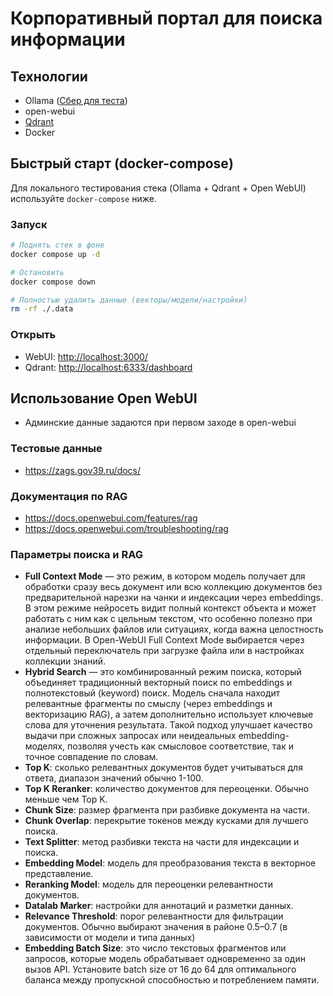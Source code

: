 # Корпоративный портал для поиска информации

## Технологии

- Ollama ([Сбер для теста](https://foundation-models.api.cloud.ru/v1))
- open-webui
- [Qdrant](https://qdrant.tech/)
- Docker

## Быстрый старт (docker-compose)

Для локального тестирования стека (Ollama + Qdrant + Open WebUI) используйте `docker-compose` ниже.

### Запуск

```bash
# Поднять стек в фоне
docker compose up -d

# Остановить
docker compose down

# Полностью удалить данные (векторы/модели/настройки)
rm -rf ./.data
```

### Открыть

- WebUI: <http://localhost:3000/>
- Qdrant: <http://localhost:6333/dashboard>

## Использование Open WebUI

- Админские данные задаются при первом заходе в open-webui

### Тестовые данные

- <https://zags.gov39.ru/docs/>

### Документация по RAG

- <https://docs.openwebui.com/features/rag>
- <https://docs.openwebui.com/troubleshooting/rag>

### Параметры поиска и RAG

- **Full Context Mode** — это режим, в котором модель получает для обработки сразу весь документ или всю коллекцию документов без предварительной нарезки на чанки и индексации через embeddings. В этом режиме нейросеть видит полный контекст объекта и может работать с ним как с цельным текстом, что особенно полезно при анализе небольших файлов или ситуациях, когда важна целостность информации. В Open-WebUI Full Context Mode выбирается через отдельный переключатель при загрузке файла или в настройках коллекции знаний.
- **Hybrid Search** — это комбинированный режим поиска, который объединяет традиционный векторный поиск по embeddings и полнотекстовый (keyword) поиск. Модель сначала находит релевантные фрагменты по смыслу (через embeddings и векторизацию RAG), а затем дополнительно использует ключевые слова для уточнения результата. Такой подход улучшает качество выдачи при сложных запросах или неидеальных embedding-моделях, позволяя учесть как смысловое соответствие, так и точное совпадение по словам.
- **Top K**: сколько релевантных документов будет учитываться для ответа, диапазон значений обычно 1-100.
- **Top K Reranker**: количество документов для переоценки. Обычно меньше чем Top K.
- **Chunk Size**: размер фрагмента при разбивке документа на части.
- **Chunk Overlap**: перекрытие токенов между кусками для лучшего поиска.
- **Text Splitter**: метод разбивки текста на части для индексации и поиска.
- **Embedding Model**: модель для преобразования текста в векторное представление.
- **Reranking Model**: модель для переоценки релевантности документов.
- **Datalab Marker**: настройки для аннотаций и разметки данных.
- **Relevance Threshold**: порог релевантности для фильтрации документов. Обычно выбирают значения в районе 0.5–0.7 (в зависимости от модели и типа данных)
- **Embedding Batch Size**: это число текстовых фрагментов или запросов, которые модель обрабатывает одновременно за один вызов API. Установите batch size от 16 до 64 для оптимального баланса между пропускной способностью и потреблением памяти.
